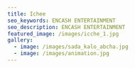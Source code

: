 ```yaml
---
title: Ichee
seo_keywords: ENCASH ENTERTAINMENT
seo_description: ENCASH ENTERTAINMENT
featured_image: /images/icche_1.jpg
gallery:
  - image: /images/sada_kalo_abcha.jpg
  - image: /images/animation.jpg
---
```


